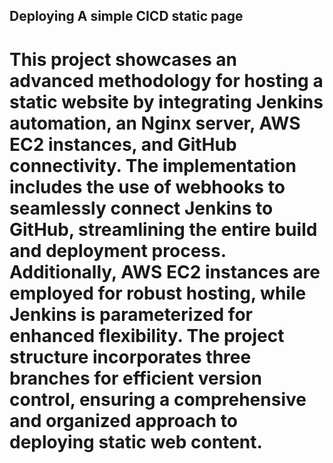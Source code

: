 ## Deploying A simple CICD static page
# This project showcases an advanced methodology for hosting a static website by integrating Jenkins automation, an Nginx server, AWS EC2 instances, and GitHub connectivity. The implementation includes the use of webhooks to seamlessly connect Jenkins to GitHub, streamlining the entire build and deployment process. Additionally, AWS EC2 instances are employed for robust hosting, while Jenkins is parameterized for enhanced flexibility. The project structure incorporates three branches for efficient version control, ensuring a comprehensive and organized approach to deploying static web content.

